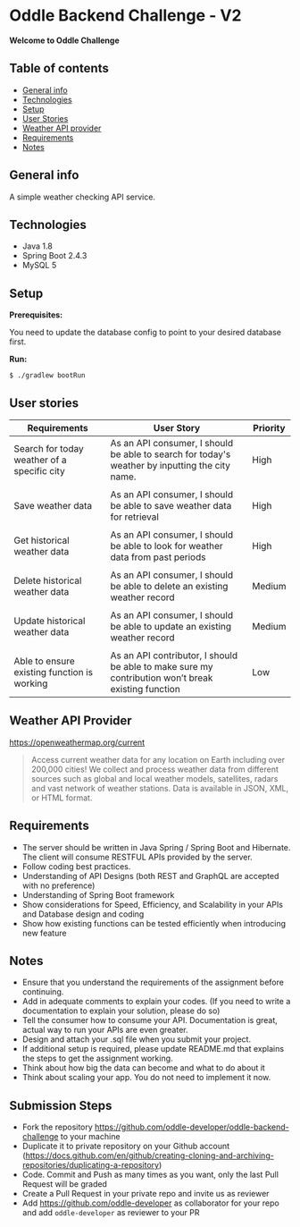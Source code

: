 # Oddle Backend Challenge - V2

**Welcome to Oddle Challenge**

## Table of contents
* [General info](#general-info)
* [Technologies](#technologies)
* [Setup](#setup)
* [User Stories](#user-stories)
* [Weather API provider](#weather-api-provider)
* [Requirements](#requirements)
* [Notes](#notes)

## General info
A simple weather checking API service.
	
## Technologies
* Java 1.8
* Spring Boot 2.4.3
* MySQL 5

## Setup
**Prerequisites:**

You need to update the database config to point to your desired database first.

**Run:**
```
$ ./gradlew bootRun
```

## User stories

|Requirements|User Story|Priority|
|---|---|---|
|Search for today weather of a specific city|As an API consumer, I should be able to search for today's weather by inputting the city name.|High|
||||
|Save weather data|As an API consumer, I should be able to save weather data for retrieval|High|
||||
|Get historical weather data|As an API consumer,  I should be able to look for weather data from past periods|High
||||
|Delete historical weather data|As an API consumer,  I should be able to delete an existing weather record|Medium
||||
|Update historical weather data|As an API consumer, I should be able to update an existing weather record|Medium
||||
|Able to ensure existing function is working|As an API contributor, I should be able to make sure my contribution won’t break existing function|Low

## Weather API Provider

https://openweathermap.org/current
> Access current weather data for any location on Earth including over 200,000 cities! We collect and process weather data from different sources such as global and local weather models, satellites, radars and vast network of weather stations. Data is available in JSON, XML, or HTML format.

## Requirements
* The server should be written in Java Spring / Spring Boot and Hibernate. The client will consume RESTFUL APIs provided by the server.
* Follow coding best practices.
* Understanding of API Designs (both REST and GraphQL are accepted with no preference)
* Understanding  of Spring Boot framework
* Show considerations for Speed, Efficiency, and Scalability in your APIs and Database design and coding
* Show how existing functions can be tested efficiently when introducing new feature

## Notes
* Ensure that you understand the requirements of the assignment before continuing.
* Add in adequate comments to explain your codes. (If you need to write a documentation to explain your solution, please do so)
* Tell the consumer how to consume your API. Documentation is great, actual way to run your APIs are even greater.
* Design and attach your .sql file when you submit your project.
* If additional setup is required, please update README.md that explains the steps to get the assignment working.
* Think about how big the data can become and what to do about it
* Think about scaling your app. You do not need to implement it now.

## Submission Steps
* Fork the repository https://github.com/oddle-developer/oddle-backend-challenge to your machine
* Duplicate it to private repository on your Github account (https://docs.github.com/en/github/creating-cloning-and-archiving-repositories/duplicating-a-repository)
* Code. Commit and Push as many times as you want, only the last Pull Request will be graded
* Create a Pull Request in your private repo and invite us as reviewer
* Add https://github.com/oddle-developer as collaborator for your repo and add `oddle-developer` as reviewer to your PR
